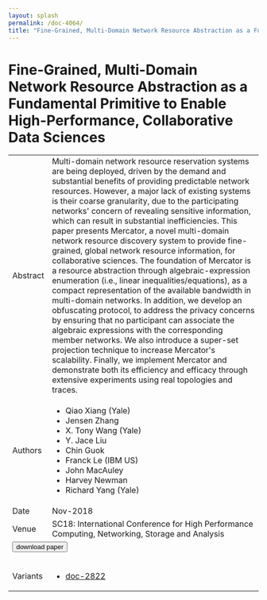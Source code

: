 ```yaml
---
layout: splash
permalink: /doc-4064/
title: "Fine-Grained, Multi-Domain Network Resource Abstraction as a Fundamental Primitive to Enable High-Performance, Collaborative Data Sciences"
---
```


# Fine-Grained, Multi-Domain Network Resource Abstraction as a Fundamental Primitive to Enable High-Performance, Collaborative Data Sciences

<table>
    <tbody>
    <tr>
        <td>Abstract</td>
        <td>Multi-domain network resource reservation systems are being deployed, driven by the demand and substantial benefits of providing predictable network resources. However, a major lack of existing systems is their coarse granularity, due to the participating networks' concern of revealing sensitive information, which can result in substantial inefficiencies. This paper presents Mercator, a novel multi-domain network resource discovery system to provide fine-grained, global network resource information, for collaborative sciences. The foundation of Mercator is a resource abstraction through algebraic-expression enumeration (i.e., linear inequalities/equations), as a compact representation of the available bandwidth in multi-domain networks. In addition, we develop an obfuscating protocol, to address the privacy concerns by ensuring that no participant can associate the algebraic expressions with the corresponding member networks. We also introduce a super-set projection technique to increase Mercator's scalability. Finally, we implement Mercator and demonstrate both its efficiency and efficacy through extensive experiments using real topologies and traces.</td>
    </tr>
    <tr>
        <td>Authors</td>
        <td>
            <ul>
                <li>Qiao Xiang (Yale)</li>
                <li>Jensen Zhang</li>
                <li>X. Tony Wang (Yale)</li>
                <li>Y. Jace Liu</li>
                <li>Chin Guok</li>
                <li>Franck Le (IBM US)</li>
                <li>John MacAuley</li>
                <li>Harvey Newman</li>
                <li>Richard Yang (Yale)</li>
            </ul>
        </td>
    </tr>
    <tr>
        <td>Date</td>
        <td>Nov-2018</td>
    </tr>
    <tr>
        <td>Venue</td>
        <td>SC18: International Conference for High Performance Computing, Networking, Storage and Analysis</td>
    </tr>
        <tr>
            <td colspan="2">
                <form method="get" action="https://ibm.box.com/v/doc-4064-paper">
                    <button type="submit">download paper</button>
                </form>
            </td>
        </tr>
        <tr>
            <td>Variants</td>
            <td>
                <ul>
                    <li><a href="\doc-2822\">doc-2822</a></li>
                </ul>
            </td>
        </tr>
    </tbody>
</table>
